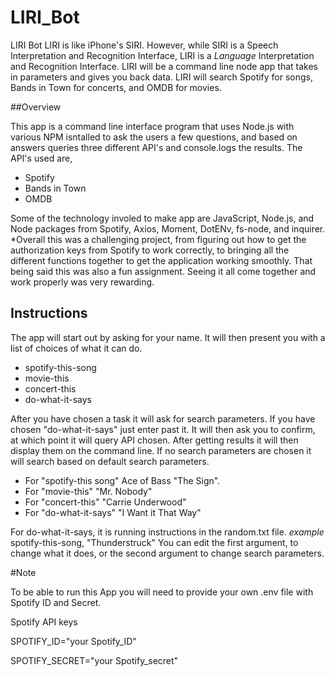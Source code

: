 # LIRI_Bot
LIRI Bot LIRI is like iPhone's SIRI. However, while SIRI is a Speech Interpretation and Recognition Interface,
LIRI is a _Language_ Interpretation and Recognition Interface. LIRI will be a command line node app that takes in 
parameters and gives you back data.
LIRI will search Spotify for songs, Bands in Town for concerts, and OMDB for movies.

##Overview 

This app is a command line interface program that uses Node.js with various NPM isntalled to ask the users a few questions,
and based on answers queries three different API's and console.logs the results. 
The API's used are,

* Spotify
* Bands in Town
* OMDB

Some of the technology involed to make app are JavaScript, Node.js, and Node packages from Spotify, Axios, Moment, DotENv, fs-node,
and inquirer.
*Overall this was a challenging project, from figuring out how to get the authorization keys from Spotify to work correctly, to bringing all the different functions together to get the application working smoothly. That being said this was also  a fun assignment. Seeing it all come together and work properly was very rewarding.

## Instructions

The app will start out by asking for your name. 
It will then present you with a list of choices of what it can do.

* spotify-this-song
* movie-this
* concert-this
* do-what-it-says

After you have chosen a task it will ask for search parameters.
If you have chosen "do-what-it-says" just enter past it.
It will then ask you to confirm, at which point it will query API chosen.
After getting results it will then display them on the command line.
If no search parameters are chosen it will search based on default search parameters.

* For "spotify-this song" Ace of Bass "The Sign".
* For "movie-this" "Mr. Nobody"
* For "concert-this" "Carrie Underwood"
* For "do-what-it-says" "I Want it That Way"

For do-what-it-says, it is running instructions in the random.txt file. *example* spotify-this-song, "Thunderstruck"
You can edit the first argument, to change what it does, or the second argument to change search parameters.

#Note

To be able to run this App you will need to provide your own .env file with Spotify ID and Secret.
 
 Spotify API keys

SPOTIFY_ID="your Spotify_ID"

SPOTIFY_SECRET="your Spotify_secret"
